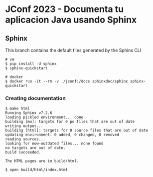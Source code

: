 # JConf 2023 - Documenta tu aplicacion Java usando Sphinx

## Sphinx

This branch contains the default files generated by the Sphinx CLI
```
# vm
$ pip install -U sphinx
$ sphinx-quickstart

# docker
$ docker run -it --rm -v ./jconf:/docs sphinxdoc/sphinx sphinx-quickstart
```

### Creating documentation

```
$ make html
Running Sphinx v7.2.6
loading pickled environment... done
building [mo]: targets for 0 po files that are out of date
writing output... 
building [html]: targets for 0 source files that are out of date
updating environment: 0 added, 0 changed, 0 removed
reading sources... 
looking for now-outdated files... none found
no targets are out of date.
build succeeded.

The HTML pages are in build/html.

$ open build/html/index.html
```